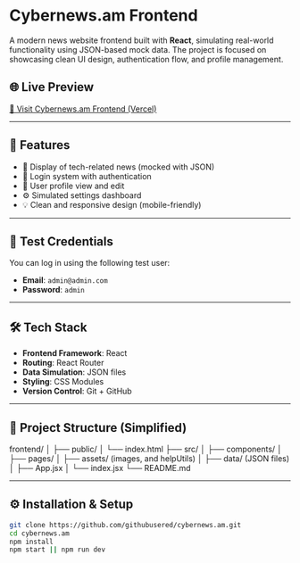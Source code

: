 # Cybernews.am Frontend

A modern news website frontend built with **React**, simulating real-world functionality using JSON-based mock data. The project is focused on showcasing clean UI design, authentication flow, and profile management.

## 🌐 Live Preview

[🔗 Visit Cybernews.am Frontend (Vercel)]( https://cybernews-am.vercel.app/ )

---

## 🚀 Features

- 📄 Display of tech-related news (mocked with JSON)
- 🔐 Login system with authentication
- 👤 User profile view and edit
- ⚙️ Simulated settings dashboard
- 💡 Clean and responsive design (mobile-friendly)

---

## 🧪 Test Credentials

You can log in using the following test user:

- **Email**: `admin@admin.com`
- **Password**: `admin`

---

## 🛠️ Tech Stack

- **Frontend Framework**: React
- **Routing**: React Router
- **Data Simulation**: JSON files
- **Styling**: CSS Modules
- **Version Control**: Git + GitHub

---

## 📁 Project Structure (Simplified)
frontend/
│
├── public/
│ └── index.html
├── src/
│ ├── components/
│ ├── pages/ 
│ ├── assets/ (images, and helpUtils)
│ ├── data/ (JSON files)
│ ├── App.jsx
│ └── index.jsx
└── README.md

---

## ⚙️ Installation & Setup

```bash
git clone https://github.com/githubusered/cybernews.am.git
cd cybernews.am
npm install
npm start || npm run dev


